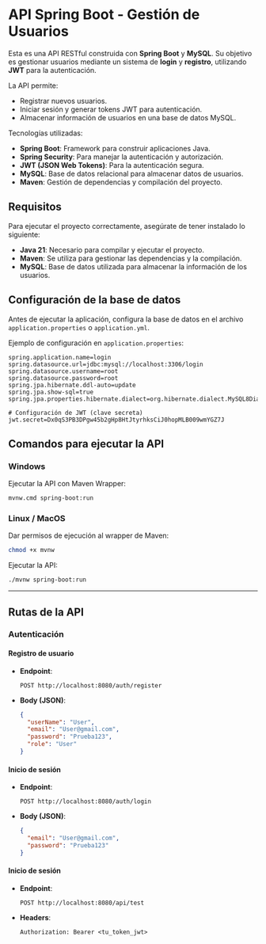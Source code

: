 # API Spring Boot - Gestión de Usuarios  

Esta es una API RESTful construida con **Spring Boot** y **MySQL**. Su objetivo es gestionar usuarios mediante un sistema de **login** y **registro**, utilizando **JWT** para la autenticación.  

La API permite:  
- Registrar nuevos usuarios.  
- Iniciar sesión y generar tokens JWT para autenticación.  
- Almacenar información de usuarios en una base de datos MySQL.  

Tecnologías utilizadas:  
- **Spring Boot**: Framework para construir aplicaciones Java.  
- **Spring Security**: Para manejar la autenticación y autorización.  
- **JWT (JSON Web Tokens)**: Para la autenticación segura.  
- **MySQL**: Base de datos relacional para almacenar datos de usuarios.  
- **Maven**: Gestión de dependencias y compilación del proyecto.  

## Requisitos  

Para ejecutar el proyecto correctamente, asegúrate de tener instalado lo siguiente:  

- **Java 21**: Necesario para compilar y ejecutar el proyecto.  
- **Maven**: Se utiliza para gestionar las dependencias y la compilación.  
- **MySQL**: Base de datos utilizada para almacenar la información de los usuarios.  

## Configuración de la base de datos  

Antes de ejecutar la aplicación, configura la base de datos en el archivo `application.properties` o `application.yml`.  

Ejemplo de configuración en `application.properties`:  

```properties
spring.application.name=login
spring.datasource.url=jdbc:mysql://localhost:3306/login
spring.datasource.username=root
spring.datasource.password=root
spring.jpa.hibernate.ddl-auto=update
spring.jpa.show-sql=true
spring.jpa.properties.hibernate.dialect=org.hibernate.dialect.MySQL8Dialect

# Configuración de JWT (clave secreta)
jwt.secret=Dx0qS3PB3DPgw45b2gHp8HtJtyrhksCiJ0hopMLB009wmYGZ7J
```

## Comandos para ejecutar la API  

### Windows  

Ejecutar la API con Maven Wrapper:  

```sh
mvnw.cmd spring-boot:run
```

### Linux / MacOS  

Dar permisos de ejecución al wrapper de Maven:  

```sh
chmod +x mvnw
```

Ejecutar la API:  

```sh
./mvnw spring-boot:run
```

---

## Rutas de la API  

### **Autenticación**  

#### **Registro de usuario**  

- **Endpoint**:  
  ```http
  POST http://localhost:8080/auth/register
  ```
- **Body (JSON)**:  
  ```json
  {
    "userName": "User",
    "email": "User@gmail.com",
    "password": "Prueba123",
    "role": "User"
  }
  ```

#### **Inicio de sesión**  

- **Endpoint**:  
  ```http
  POST http://localhost:8080/auth/login
  ```
- **Body (JSON)**:  
  ```json
  {
    "email": "User@gmail.com",
    "password": "Prueba123"
  }
  ```

#### **Inicio de sesión**  

- **Endpoint**:  
  ```http
  POST http://localhost:8080/api/test
  ```
- **Headers**:  
  ```
  Authorization: Bearer <tu_token_jwt>
  ```
